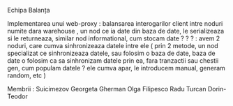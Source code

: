 Echipa Balanța

Implementarea unui web-proxy : balansarea interogarilor client intre noduri numite dara warehouse , un nod ce ia date din baza de date, le serializeaza si le returneaza, similar nod informational, cum stocam date ?  ? ? : avem 2 noduri, care cumva sinhronizeaza datele intre ele ( prin 2 metode, un nod specializat ce sinhronizeaza datele, sau folosim o baza de date, baza de date o folosim ca sa sinhronizam datele prin ea, fara tranzactii sau chestii gen, cum populam datele ? ele cumva apar, le introducem manual, generam random, etc )

Membrii :
Suicimezov Georgeta
Gherman Olga
Filipesco Radu
Turcan Dorin-Teodor
